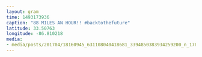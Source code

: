 ```yaml
---
layout: gram
time: 1493173936
caption: "88 MILES AN HOUR!! #backtothefuture"
latitude: 33.50763
longitude: -86.810218
media:
- media/posts/201704/18160945_631108040418681_3394850383934259200_n_17879296078027414.jpg
---
```

